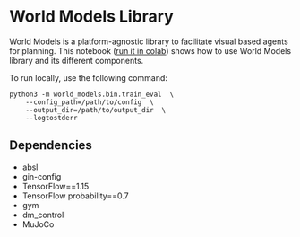 # World Models Library

World Models is a platform-agnostic library to facilitate visual based 
agents for planning. This notebook 
([run it in colab](https://colab.research.google.com/github/google-research/world_models/blob/master/intro.ipynb))
shows how to use World Models library and its different
components.

To run locally, use the following command:

```$xslt
python3 -m world_models.bin.train_eval  \
    --config_path=/path/to/config  \
    --output_dir=/path/to/output_dir  \
    --logtostderr
```

## Dependencies
* absl
* gin-config
* TensorFlow==1.15
* TensorFlow probability==0.7
* gym
* dm_control
* MuJoCo

